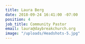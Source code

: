 ```yaml
---
title: Laura Berg
date: 2018-09-24 16:41:00 -07:00
position: 4
job_title: Community Pastor
email: laura@daybreakchurch.org
image: "/uploads/Headshots-5.jpg"
---
```



